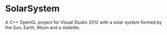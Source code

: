 # SolarSystem
A C++ OpenGL project for Visual Studio 2012 with a solar system formed by the Sun, Earth, Moon and a statelite.
 
